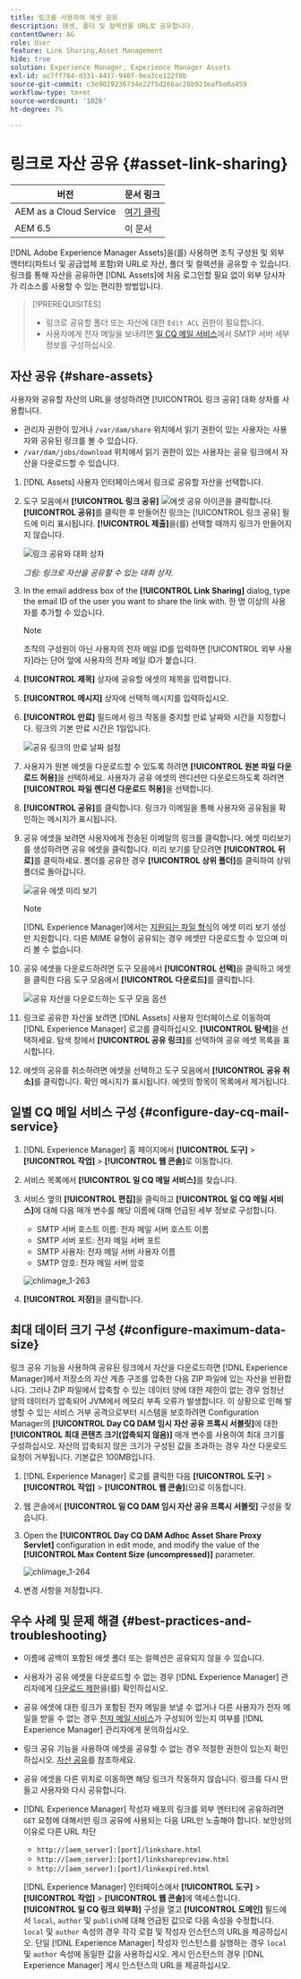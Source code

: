 ```yaml
---
title: 링크를 사용하여 에셋 공유
description: 에셋, 폴더 및 컬렉션을 URL로 공유합니다.
contentOwner: AG
role: User
feature: Link Sharing,Asset Management
hide: true
solution: Experience Manager, Experience Manager Assets
exl-id: ac7ff784-d331-4437-940f-9ea3ce122f8b
source-git-commit: c3e9029236734e22f5d266ac26b923eafbe0a459
workflow-type: tm+mt
source-wordcount: '1026'
ht-degree: 7%

---
```


# 링크로 자산 공유 {#asset-link-sharing}

| 버전 | 문서 링크 |
| -------- | ---------------------------- |
| AEM as a Cloud Service | [여기 클릭](https://experienceleague.adobe.com/docs/experience-manager-cloud-service/content/assets/manage/share-assets.html?lang=en) |
| AEM 6.5 | 이 문서 |

[!DNL Adobe Experience Manager Assets]을(를) 사용하면 조직 구성원 및 외부 엔터티(파트너 및 공급업체 포함)와 URL로 자산, 폴더 및 컬렉션을 공유할 수 있습니다. 링크를 통해 자산을 공유하면 [!DNL Assets]에 처음 로그인할 필요 없이 외부 당사자가 리소스를 사용할 수 있는 편리한 방법입니다.

>[!PREREQUISITES]
>
>* 링크로 공유할 폴더 또는 자산에 대한 `Edit ACL` 권한이 필요합니다.
>* 사용자에게 전자 메일을 보내려면 [일 CQ 메일 서비스](#configmailservice)에서 SMTP 서버 세부 정보를 구성하십시오.

## 자산 공유 {#share-assets}

사용자와 공유할 자산의 URL을 생성하려면 [!UICONTROL 링크 공유] 대화 상자를 사용합니다.

* 관리자 권한이 있거나 `/var/dam/share` 위치에서 읽기 권한이 있는 사용자는 사용자와 공유된 링크를 볼 수 있습니다.
* `/var/dam/jobs/download` 위치에서 읽기 권한이 있는 사용자는 공유 링크에서 자산을 다운로드할 수 있습니다.

1. [!DNL Assets] 사용자 인터페이스에서 링크로 공유할 자산을 선택합니다.

1. 도구 모음에서 **[!UICONTROL 링크 공유]** ![에셋 공유 아이콘](assets/do-not-localize/assets_share.png)을 클릭합니다. **[!UICONTROL 공유]**&#x200B;를 클릭한 후 만들어진 링크는 [!UICONTROL 링크 공유] 필드에 미리 표시됩니다. **[!UICONTROL 제출]**&#x200B;을(를) 선택할 때까지 링크가 만들어지지 않습니다.

   ![링크 공유와 대화 상자](assets/share-assets-as-link.png)

   *그림: 링크로 자산을 공유할 수 있는 대화 상자.*

1. In the email address box of the **[!UICONTROL Link Sharing]** dialog, type the email ID of the user you want to share the link with. 한 명 이상의 사용자를 추가할 수 있습니다.

   >[!NOTE]
   >
   >조직의 구성원이 아닌 사용자의 전자 메일 ID를 입력하면 [!UICONTROL 외부 사용자]라는 단어 앞에 사용자의 전자 메일 ID가 붙습니다.

1. **[!UICONTROL 제목]** 상자에 공유할 에셋의 제목을 입력합니다.

1. **[!UICONTROL 메시지]** 상자에 선택적 메시지를 입력하십시오.

1. **[!UICONTROL 만료]** 필드에서 링크 작동을 중지할 만료 날짜와 시간을 지정합니다. 링크의 기본 만료 시간은 1일입니다.

   ![공유 링크의 만료 날짜 설정](assets/Set-shared-link-expiration.png)

1. 사용자가 원본 에셋을 다운로드할 수 있도록 하려면 **[!UICONTROL 원본 파일 다운로드 허용]**&#x200B;을 선택하세요. 사용자가 공유 에셋의 렌디션만 다운로드하도록 하려면 **[!UICONTROL 파일 렌디션 다운로드 허용]**&#x200B;을 선택합니다.

1. **[!UICONTROL 공유]**&#x200B;를 클릭합니다. 링크가 이메일을 통해 사용자와 공유됨을 확인하는 메시지가 표시됩니다.

1. 공유 에셋을 보려면 사용자에게 전송된 이메일의 링크를 클릭합니다. 에셋 미리보기를 생성하려면 공유 에셋을 클릭합니다. 미리 보기를 닫으려면 **[!UICONTROL 뒤로]**&#x200B;를 클릭하세요. 폴더를 공유한 경우 **[!UICONTROL 상위 폴더]**&#x200B;를 클릭하여 상위 폴더로 돌아갑니다.

   ![공유 에셋 미리 보기](assets/chlimage_1-546.png)

   >[!NOTE]
   >
   >[!DNL Experience Manager]에서는 [지원되는 파일 형식](/help/assets/assets-formats.md)의 에셋 미리 보기 생성만 지원합니다. 다른 MIME 유형이 공유되는 경우 에셋만 다운로드할 수 있으며 미리 볼 수 없습니다.

1. 공유 에셋을 다운로드하려면 도구 모음에서 **[!UICONTROL 선택]**&#x200B;을 클릭하고 에셋을 클릭한 다음 도구 모음에서 **[!UICONTROL 다운로드]**&#x200B;를 클릭합니다.

   ![공유 자산을 다운로드하는 도구 모음 옵션](assets/chlimage_1-547.png)

1. 링크로 공유한 자산을 보려면 [!DNL Assets] 사용자 인터페이스로 이동하여 [!DNL Experience Manager] 로고를 클릭하십시오. **[!UICONTROL 탐색]**&#x200B;을 선택하세요. 탐색 창에서 **[!UICONTROL 공유 링크]**&#x200B;를 선택하여 공유 에셋 목록을 표시합니다.

1. 에셋의 공유를 취소하려면 에셋을 선택하고 도구 모음에서 **[!UICONTROL 공유 취소]**&#x200B;를 클릭합니다. 확인 메시지가 표시됩니다. 에셋의 항목이 목록에서 제거됩니다.

## 일별 CQ 메일 서비스 구성 {#configure-day-cq-mail-service}

1. [!DNL Experience Manager] 홈 페이지에서 **[!UICONTROL 도구]** > **[!UICONTROL 작업]** > **[!UICONTROL 웹 콘솔]**&#x200B;로 이동합니다.
1. 서비스 목록에서 **[!UICONTROL 일 CQ 메일 서비스]**&#x200B;를 찾습니다.
1. 서비스 옆의 **[!UICONTROL 편집]**&#x200B;을 클릭하고 **[!UICONTROL 일 CQ 메일 서비스]**&#x200B;에 대해 다음 매개 변수를 해당 이름에 대해 언급된 세부 정보로 구성합니다.

   * SMTP 서버 호스트 이름: 전자 메일 서버 호스트 이름
   * SMTP 서버 포트: 전자 메일 서버 포트
   * SMTP 사용자: 전자 메일 서버 사용자 이름
   * SMTP 암호: 전자 메일 서버 암호

   ![chlimage_1-263](assets/chlimage_1-548.png)

1. **[!UICONTROL 저장]**&#x200B;을 클릭합니다.

## 최대 데이터 크기 구성 {#configure-maximum-data-size}

링크 공유 기능을 사용하여 공유된 링크에서 자산을 다운로드하면 [!DNL Experience Manager]에서 저장소의 자산 계층 구조를 압축한 다음 ZIP 파일에 있는 자산을 반환합니다. 그러나 ZIP 파일에서 압축할 수 있는 데이터 양에 대한 제한이 없는 경우 엄청난 양의 데이터가 압축되어 JVM에서 메모리 부족 오류가 발생합니다. 이 상황으로 인해 발생할 수 있는 서비스 거부 공격으로부터 시스템을 보호하려면 Configuration Manager의 **[!UICONTROL Day CQ DAM 임시 자산 공유 프록시 서블릿]**&#x200B;에 대한 **[!UICONTROL 최대 콘텐츠 크기(압축되지 않음)]** 매개 변수를 사용하여 최대 크기를 구성하십시오. 자산의 압축되지 않은 크기가 구성된 값을 초과하는 경우 자산 다운로드 요청이 거부됩니다. 기본값은 100MB입니다.

1. [!DNL Experience Manager] 로고를 클릭한 다음 **[!UICONTROL 도구]** > **[!UICONTROL 작업]** > **[!UICONTROL 웹 콘솔]**(으)로 이동합니다.
1. 웹 콘솔에서 **[!UICONTROL 일 CQ DAM 임시 자산 공유 프록시 서블릿]** 구성을 찾습니다.
1. Open the **[!UICONTROL Day CQ DAM Adhoc Asset Share Proxy Servlet]** configuration in edit mode, and modify the value of the **[!UICONTROL Max Content Size (uncompressed)]** parameter.

   ![chlimage_1-264](assets/chlimage_1-549.png)

1. 변경 사항을 저장합니다.

## 우수 사례 및 문제 해결 {#best-practices-and-troubleshooting}

* 이름에 공백이 포함된 에셋 폴더 또는 컬렉션은 공유되지 않을 수 있습니다.
* 사용자가 공유 에셋을 다운로드할 수 없는 경우 [!DNL Experience Manager] 관리자에게 [다운로드 제한](#configure-maximum-data-size)을(를) 확인하십시오.
* 공유 에셋에 대한 링크가 포함된 전자 메일을 보낼 수 없거나 다른 사용자가 전자 메일을 받을 수 없는 경우 [전자 메일 서비스](#configure-day-cq-mail-service)가 구성되어 있는지 여부를 [!DNL Experience Manager] 관리자에게 문의하십시오.
* 링크 공유 기능을 사용하여 에셋을 공유할 수 없는 경우 적절한 권한이 있는지 확인하십시오. [자산 공유](#share-assets)를 참조하세요.
* 공유 에셋을 다른 위치로 이동하면 해당 링크가 작동하지 않습니다. 링크를 다시 만들고 사용자와 다시 공유합니다.

* [!DNL Experience Manager] 작성자 배포의 링크를 외부 엔터티에 공유하려면 `GET` 요청에 대해서만 링크 공유에 사용되는 다음 URL만 노출해야 합니다. 보안상의 이유로 다른 URL 차단

   * `http://[aem_server]:[port]/linkshare.html`
   * `http://[aem_server]:[port]/linksharepreview.html`
   * `http://[aem_server]:[port]/linkexpired.html`

  [!DNL Experience Manager] 인터페이스에서 **[!UICONTROL 도구]** > **[!UICONTROL 작업]** > **[!UICONTROL 웹 콘솔]**&#x200B;에 액세스합니다. **[!UICONTROL 일 CQ 링크 외부화]** 구성을 열고 **[!UICONTROL 도메인]** 필드에서 `local`, `author` 및 `publish`에 대해 언급된 값으로 다음 속성을 수정합니다. `local` 및 `author` 속성의 경우 각각 로컬 및 작성자 인스턴스의 URL을 제공하십시오. 단일 [!DNL Experience Manager] 작성자 인스턴스를 실행하는 경우 `local` 및 `author` 속성에 동일한 값을 사용하십시오. 게시 인스턴스의 경우 [!DNL Experience Manager] 게시 인스턴스의 URL을 제공하십시오.
